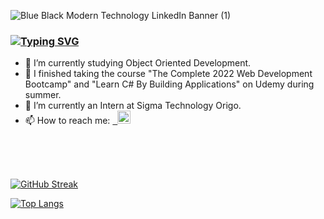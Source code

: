 
![Blue   Black Modern Technology LinkedIn Banner (1)](https://user-images.githubusercontent.com/89866298/195985522-259ab4b3-3c6a-4f60-8f66-075bd4c76a55.png)


### [![Typing SVG](https://readme-typing-svg.herokuapp.com?color=F71AF2&lines=Hi%2C+welcome+to+my+page+👋)](https://git.io/typing-svg)

- 🔭 I’m currently studying Object Oriented Development.
- 🌱 I finished taking the course "The Complete 2022 Web Development Bootcamp" and "Learn C# By Building Applications" on Udemy during summer.
- :briefcase: I’m currently an Intern at Sigma Technology Origo.
- 📫 How to reach me: <a href="https://www.linkedin.com/in/maria-sliufko-b8773749"> &nbsp; <img align="" src="https://raw.githubusercontent.com/yushi1007/yushi1007/main/images/linkedin.svg" alt="Maria Sliufko| LinkedIn" width="21px"/></a> 
 

</br>


</br>

<!--- [![GitHub Streak](http://github-readme-streak-stats.herokuapp.com?user=MariaSliufko&theme=cobalt)](https://git.io/streak-stats)--->


</br>

<!--- [![GitHub Streak](http://github-readme-streak-stats.herokuapp.com?user=MariaSliufko&theme=radical)](https://git.io/streak-stats)  --->

[![GitHub Streak](http://github-readme-streak-stats.herokuapp.com?user=MariaSliufko&theme=dark&background=000000)](https://git.io/streak-stats)

[![Top Langs](https://github-readme-stats.vercel.app/api/top-langs/?username=MariaSliufko&layout=compact&theme=vision-friendly-dark)](https://github.com/anuraghazra/github-readme-stats)
